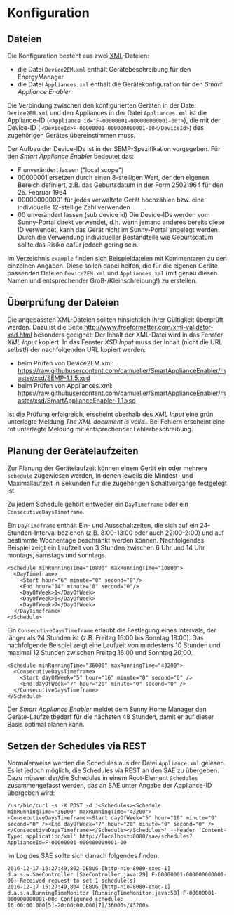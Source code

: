# Konfiguration

## Dateien
Die Konfiguration besteht aus zwei [XML](https://de.wikipedia.org/wiki/Extensible_Markup_Language)-Dateien:
* die Datei `Device2EM.xml` enthält Gerätebeschreibung für den EnergyManager
* die Datei `Appliances.xml` enthält die Gerätekonfiguration für den *Smart Appliance Enabler*

Die Verbindung zwischen den konfigurierten Geräten in der Datei `Device2EM.xml` und den Appliances in der Datei `Appliances.xml` ist die Appliance-ID (`<Appliance id="F-00000001-000000000001-00">`), die mit der Device-ID ( `<DeviceId>F-00000001-000000000001-00</DeviceId>`) des zugehörigen Gerätes übereinstimmen muss.

Der Aufbau der Device-IDs ist in der SEMP-Spezifikation vorgegeben. Für den *Smart Appliance Enabler* bedeutet das:
* F unverändert lassen ("local scope")
* 00000001 ersetzen durch einen 8-stelligen Wert, der den eigenen Bereich definiert, z.B. das Geburtsdatum in der Form 25021964 für den 25. Februar 1964
* 000000000001 für jedes verwaltete Gerät hochzählen bzw. eine individuelle 12-stellige Zahl verwenden
* 00 unverändert lassen (sub device id)
Die Device-IDs werden vom Sunny-Portal direkt verwendet, d.h. wenn jemand anderes bereits diese ID verwendet, kann das Gerät nicht im Sunny-Portal angelegt werden. Durch die Verwendung individueller Bestandteile wie Geburtsdatum sollte das Risiko dafür jedoch gering sein.

Im Verzeichnis `example` finden sich Beispieldateien mit Kommentaren zu den einzelnen Angaben.
Diese sollen dabei helfen, die für die eigenen Geräte passenden Dateien `Device2EM.xml` und `Appliances.xml` (mit genau diesen Namen und entsprechender Groß-/Kleinschreibung!) zu erstellen.

## Überprüfung der Dateien
Die angepassten XML-Dateien sollten hinsichtlich ihrer Gültigkeit überprüft werden.
Dazu ist die Seite http://www.freeformatter.com/xml-validator-xsd.html besonders geeignet:
Der Inhalt der XML-Datei wird in das Fenster *XML Input* kopiert. 
In das Fenster *XSD Input* muss der Inhalt (nicht die URL selbst!) der nachfolgenden URL kopiert werden:
* beim Prüfen von Device2EM.xml: https://raw.githubusercontent.com/camueller/SmartApplianceEnabler/master/xsd/SEMP-1.1.5.xsd
* beim Prüfen von Appliances.xml: https://raw.githubusercontent.com/camueller/SmartApplianceEnabler/master/xsd/SmartApplianceEnabler-1.1.xsd

Ist die Prüfung erfolgreich, erscheint oberhalb des *XML Input* eine grün unterlegte Meldung *The XML document is valid.*. Bei Fehlern erscheint eine rot unterlegte Meldung mit entsprechender Fehlerbeschreibung.

## Planung der Gerätelaufzeiten
Zur Planung der Gerätelaufzeit können einem Gerät ein oder mehrere `schedule` zugewiesen werden, in denen jeweils die Mindest- und Maximallaufzeit in Sekunden für die zugehörigen Schaltvorgänge festgelegt ist.

Zu jedem Schedule gehört entweder ein `DayTimeframe` oder ein `ConsecutiveDaysTimeframe`.

Ein `DayTimeframe` enthält Ein- und Ausschaltzeiten, die sich auf ein 24-Stunden-Interval beziehen (z.B. 8:00-13:00 oder auch 22:00-2:00) und auf bestimmte Wochentage beschränkt werden können. Nachfolgendes Beispiel zeigt ein Laufzeit von 3 Stunden zwischen 6 Uhr und 14 Uhr montags, samstags und sonntags.
```
<Schedule minRunningTime="10800" maxRunningTime="10800">
  <DayTimeframe>
    <Start hour="6" minute="0" second="0"/>
    <End hour="14" minute="0" second="0"/>
    <DayOfWeek>1</DayOfWeek>
    <DayOfWeek>6</DayOfWeek>
    <DayOfWeek>7</DayOfWeek>
  </DayTimeframe>
</Schedule>
```

Ein `ConsecutiveDaysTimeframe` erlaubt die Festlegung eines Intervals, der länger als 24 Stunden ist (z.B. Freitag 16:00 bis Sonntag 18:00). Das nachfolgende Beispiel zeigt eine Laufzeit von mindestens 10 Stunden und maximal 12 Stunden zwischen Freitag 16:00 und Sonntag 20:00.
```
<Schedule minRunningTime="36000" maxRunningTime="43200">
  <ConsecutiveDaysTimeframe>
    <Start dayOfWeek="5" hour="16" minute="0" second="0" />
    <End dayOfWeek="7" hour="20" minute="0" second="0" />
  </ConsecutiveDaysTimeframe>
</Schedule>
```
Der *Smart Appliance Enabler* meldet dem Sunny Home Manager den Geräte-Laufzeitbedarf für die nächsten 48 Stunden, damit er auf dieser Basis optimal planen kann.

## Setzen der Schedules via REST
Normalerweise werden die Schedules aus der Datei `Appliance.xml` gelesen. Es ist jedoch möglich, die Schedules via REST an den SAE zu übergeben. Dazu müssen der/die Schedules in einem Root-Element `Schedules` zusammengefasst werden, das an SAE unter Angabe der Appliance-ID übergeben wird:
```
/usr/bin/curl -s -X POST -d '<Schedules><Schedule minRunningTime="36000" maxRunningTime="43200"><ConsecutiveDaysTimeframe><Start dayOfWeek="5" hour="16" minute="0" second="0" /><End dayOfWeek="7" hour="20" minute="0" second="0" /></ConsecutiveDaysTimeframe></Schedule></Schedules>' --header 'Content-Type: application/xml' http://localhost:8080/sae/schedules?ApplianceId=F-00000001-000000000001-00
```
Im Log des SAE sollte sich danach folgendes finden:
```
2016-12-17 15:27:49,802 DEBUG [http-nio-8080-exec-1] d.a.s.w.SaeController [SaeController.java:29] F-00000001-000000000001-00: Received request to set 1 schedule(s)
2016-12-17 15:27:49,804 DEBUG [http-nio-8080-exec-1] d.a.s.a.RunningTimeMonitor [RunningTimeMonitor.java:58] F-00000001-000000000001-00: Configured schedule: 16:00:00.000[5]-20:00:00.000[7]/36000s/43200s
```
